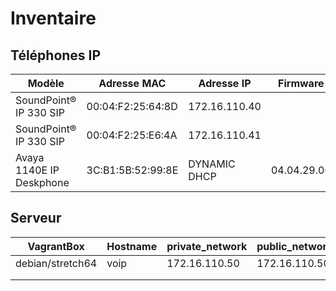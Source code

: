 # Inventaire

## Téléphones IP

| Modèle                   | Adresse MAC       | Adresse IP    | Firmware    |
| ------------------------ | ----------------- | ------------- | ----------- |
| SoundPoint® IP 330 SIP   | 00:04:F2:25:64:8D | 172.16.110.40 |             |
| SoundPoint® IP 330 SIP   | 00:04:F2:25:E6:4A | 172.16.110.41 |             |
| Avaya 1140E IP Deskphone | 3C:B1:5B:52:99:8E | DYNAMIC DHCP  | 04.04.29.00 |

## Serveur

| VagrantBox       | Hostname | private_network | public_network |
| ---------------- | -------- | --------------- | -------------- |
| debian/stretch64 | voip     | 172.16.110.50   | 172.16.110.50  |
|                  |          |                 |                |
|                  |          |                 |                |
